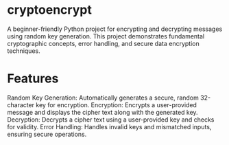 # cryptoencrypt
A beginner-friendly Python project for encrypting and decrypting messages using random key generation. This project demonstrates fundamental cryptographic concepts, error handling, and secure data encryption techniques.
# Features
Random Key Generation: Automatically generates a secure, random 32-character key for encryption.
Encryption: Encrypts a user-provided message and displays the cipher text along with the generated key.
Decryption: Decrypts a cipher text using a user-provided key and checks for validity.
Error Handling: Handles invalid keys and mismatched inputs, ensuring secure operations.
